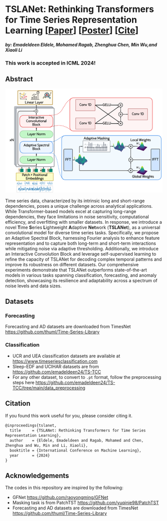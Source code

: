 # TSLANet: Rethinking Transformers for Time Series Representation Learning [[Paper](https://arxiv.org/pdf/2404.08472.pdf)] [[Poster](https://icml.cc/media/icml-2024/Slides/34691.pdf)] [[Cite](#citation)]
#### *by: Emadeldeen Eldele, Mohamed Ragab, Zhenghua Chen, Min Wu,and Xiaoli Li*

### This work is accepted in ICML 2024!

## Abstract
<p align="center">
<img src="misc/TSLANet.png" width="600" class="center">
</p>

Time series data, characterized by its intrinsic long and short-range dependencies, poses a unique challenge across analytical applications. While Transformer-based models excel at capturing long-range dependencies, they face limitations in noise sensitivity, computational efficiency, and overfitting with smaller datasets. In response, we introduce a novel <b>T</b>ime <b>S</b>eries <b>L</b>ightweight <b>A</b>daptive <b>Net</b>work (<b>TSLANet</b>), as a universal convolutional model for diverse time series tasks. Specifically, we propose an Adaptive Spectral Block, harnessing Fourier analysis to enhance feature representation and to capture both long-term and short-term interactions while mitigating noise via adaptive thresholding. Additionally, we introduce an Interactive Convolution Block and leverage self-supervised learning to refine the capacity of TSLANet for decoding complex temporal patterns and improve its robustness on different datasets. Our comprehensive experiments demonstrate that TSLANet outperforms state-of-the-art models in various tasks spanning classification, forecasting, and anomaly detection, showcasing its resilience and adaptability across a spectrum of noise levels and data sizes.


## Datasets
### Forecasting
Forecasting and AD datasets are downloaded from TimesNet https://github.com/thuml/Time-Series-Library

### Classification
- UCR and UEA classification datasets are available at https://www.timeseriesclassification.com
- Sleep-EDF and UCIHAR datasets are from https://github.com/emadeldeen24/TS-TCC
- For any other dataset, to convert to `.pt` format, follow the preprocessing steps here https://github.com/emadeldeen24/TS-TCC/tree/main/data_preprocessing



## Citation
If you found this work useful for you, please consider citing it.
```
@inproceedings{tslanet,
  title     = {TSLANet: Rethinking Transformers for Time Series Representation Learning},
  author    = {Eldele, Emadeldeen and Ragab, Mohamed and Chen, Zhenghua and Wu, Min and Li, Xiaoli},
  booktitle = {International Conference on Machine Learning},
  year      = {2024}
}
```

## Acknowledgements
The codes in this repository are inspired by the following:

- GFNet https://github.com/raoyongming/GFNet
- Masking task is from PatchTST https://github.com/yuqinie98/PatchTST
- Forecasting and AD datasets are downloaded from TimesNet https://github.com/thuml/Time-Series-Library
